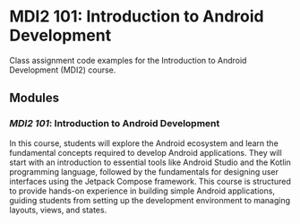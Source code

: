 # MDI2 101: Introduction to Android Development
Class assignment code examples for the Introduction to Android Development (MDI2) course.

## Modules
### *MDI2 101*: Introduction to Android Development
In this course, students will explore the Android ecosystem and learn the fundamental concepts required to develop Android applications. They will start with an introduction to essential tools like Android Studio and the Kotlin programming language, followed by the fundamentals for designing user interfaces using the Jetpack Compose framework. This course is structured to provide hands-on experience in building simple Android applications, guiding students from setting up the development environment to managing layouts, views, and states.
